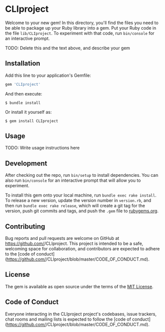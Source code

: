# CLIproject

Welcome to your new gem! In this directory, you'll find the files you need to be able to package up your Ruby library into a gem. Put your Ruby code in the file `lib/CLIproject`. To experiment with that code, run `bin/console` for an interactive prompt.

TODO: Delete this and the text above, and describe your gem

## Installation

Add this line to your application's Gemfile:

```ruby
gem 'CLIproject'
```

And then execute:

    $ bundle install

Or install it yourself as:

    $ gem install CLIproject

## Usage

TODO: Write usage instructions here

## Development

After checking out the repo, run `bin/setup` to install dependencies. You can also run `bin/console` for an interactive prompt that will allow you to experiment.

To install this gem onto your local machine, run `bundle exec rake install`. To release a new version, update the version number in `version.rb`, and then run `bundle exec rake release`, which will create a git tag for the version, push git commits and tags, and push the `.gem` file to [rubygems.org](https://rubygems.org).

## Contributing

Bug reports and pull requests are welcome on GitHub at https://github.com/<github username>/CLIproject. This project is intended to be a safe, welcoming space for collaboration, and contributors are expected to adhere to the [code of conduct](https://github.com/<github username>/CLIproject/blob/master/CODE_OF_CONDUCT.md).


## License

The gem is available as open source under the terms of the [MIT License](https://opensource.org/licenses/MIT).

## Code of Conduct

Everyone interacting in the CLIproject project's codebases, issue trackers, chat rooms and mailing lists is expected to follow the [code of conduct](https://github.com/<github username>/CLIproject/blob/master/CODE_OF_CONDUCT.md).

